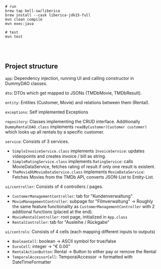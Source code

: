 ```shell
# run
brew tap bell-sw/liberica
brew install --cask liberica-jdk15-full
mvn clean compile
mvn exec:java

# test
mvn test
```

<br><br>

## Project structure

`app`: Dependency injection, running UI and calling constructor in DummyDAO classes.
<br>

`dto`: DTOs which get mapped to JSONs (TMDbMovie, TMDbResult).
<br>

`entity`: Entities (Customer, Movie) and relations between them (Rental).
<br>

`exceptions`: Self implemented Exceptions
<br>

`repository`: Classes implementing the CRUD interface. Additionally `DummyRentalDAO.class` implements
`readByCustomer(Customer customer)` which looks up all rentals by a specific customer.
<br>

`service`: Consists of 3 services.

-   `SimpleInvoiceService.class` implements `InvoiceService`: updates videopoints and creates invoice / bill as string.
-   `SimpleRatingService.class` implements `RatingService`: calls MovieDataService, fetches rating of result if only one result is existent.
-   `TheMovieDbMovieDataService.class` implements `MovieDataService`: Fetches Movies from the TMDb API, converts JSON-List to Entity-List.
    <br>

`ui/controller`: Consists of 4 controllers / pages.

-   `CustomerManagementController`: tab for "Kundenverwaltung"
-   `MovieManagementController`: subpage for "Filmverwaltung" -> Roughly the same feature functionality as `CustomerManagementController`
    with 2 additional functions (placed at the end).
-   `MovieRentalController`: root page, initialized in `App.class`
-   `RentalController`: tab for "Ausleihe / Rückgabe"
    <br>

`ui/controls`: Consists of 4 cells (each mapping different inputs to outputs)

-   `BooleanCell`: boolean -> ASCII symbol for true/false
-   `EuroCell`: integer -> "€ 0.00"
-   `RentalActionButton`: Rental -> Button to either pay or remove the Rental
-   `TemporalAccessorCell`: TemporalAccessor -> formatted with DateTimeFormatter
